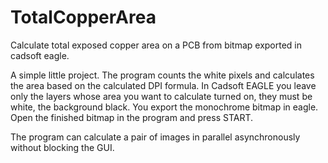 # TotalCopperArea
Calculate total exposed copper area on a PCB from bitmap exported in cadsoft eagle.

A simple little project. The program counts the white pixels and calculates the area based on the calculated DPI formula.
In Cadsoft EAGLE you leave only the layers whose area you want to calculate turned on, they must be white, the background black. You export the monochrome bitmap in eagle. 
Open the finished bitmap in the program and press START.

The program can calculate a pair of images in parallel asynchronously without blocking the GUI.
